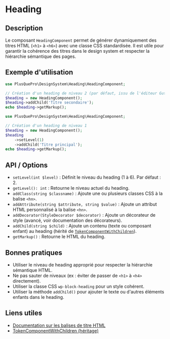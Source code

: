 # Heading

## Description
Le composant `HeadingComponent` permet de générer dynamiquement des titres HTML (`<h1>` à `<h6>`) avec une classe CSS standardisée. Il est utile pour garantir la cohérence des titres dans le design system et respecter la hiérarchie sémantique des pages.

## Exemple d'utilisation
```php
use PlusQuePro\DesignSystem\Heading\HeadingComponent;

// Création d'un heading de niveau 2 (par défaut, issu de l'éditeur Gutenberg)
$heading = new HeadingComponent();
$heading->addChild('Titre secondaire');
echo $heading->getMarkup();
```

```php
use PlusQuePro\DesignSystem\Heading\HeadingComponent;

// Création d'un heading de niveau 1
$heading = new HeadingComponent();
$heading
    ->setLevel(1)
    ->addChild('Titre principal');
echo $heading->getMarkup();
```

## API / Options
- `setLevel(int $level)` : Définit le niveau du heading (1 à 6). Par défaut : 2.
- `getLevel(): int` : Retourne le niveau actuel du heading.
- `addClass(string $classname)` : Ajoute une ou plusieurs classes CSS à la balise `<hn>`.
- `addAttribute(string $attribute, string $value)` : Ajoute un attribut HTML personnalisé à la balise `<hn>`.
- `addDecorator(StyleDecorator $decorator)` : Ajoute un décorateur de style (avancé, voir documentation des décorateurs).
- `addChild(string $child)` : Ajoute un contenu (texte ou composant enfant) au heading (hérité de [`TokenComponentWithChildren`](../TokenComponentWithChildren.php)).
- `getMarkup()` : Retourne le HTML du heading.

## Bonnes pratiques
- Utiliser le niveau de heading approprié pour respecter la hiérarchie sémantique HTML.
- Ne pas sauter de niveaux (ex : éviter de passer de `<h1>` à `<h4>` directement).
- Utiliser la classe CSS `wp-block-heading` pour un style cohérent.
- Utiliser la méthode `addChild()` pour ajouter le texte ou d'autres éléments enfants dans le heading.

## Liens utiles
- [Documentation sur les balises de titre HTML](https://developer.mozilla.org/fr/docs/Web/HTML/Element/Heading_Elements)
- [TokenComponentWithChildren (héritage)](../TokenComponentWithChildren.php) 